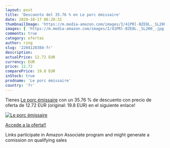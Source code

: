 ```yaml
---
layout: post
title: 'Descuento del 35.76 % en Le porc émissaire'
date: 2020-10-17 06:20:31
thumbnailImage: 'https://m.media-amazon.com/images/I/41PRl-BZE8L._SL200_.jpg'
images: [ 'https://m.media-amazon.com/images/I/41PRl-BZE8L._SL200_.jpg' ]
comments: true
category: ofertas
author: ring
slug: '2204128384-fr'
description:
actualPrice: 12.72 EUR
currency: EUR
price: 12.72
comparePrice: 19.8 EUR
inStock: true
prodname: 'Le porc émissaire'
country: 'fr'
---
```


Tienes [Le porc émissaire](https://www.amazon.fr/dp/2204128384/?tag=tolees0d-21) con un 35.76 % de descuento con precio de oferta de 12.72 EUR (original: 19.8 EUR) en el siguiente enlace!

[![Le porc émissaire](https://m.media-amazon.com/images/I/41PRl-BZE8L._SL200_.jpg)](https://www.amazon.fr/dp/2204128384/?tag=tolees0d-21)

[Accede a la oferta!!](https://www.amazon.fr/dp/2204128384/?tag=tolees0d-21)

Links participate in Amazon Associate program and might generate a comission on qualifying sales


